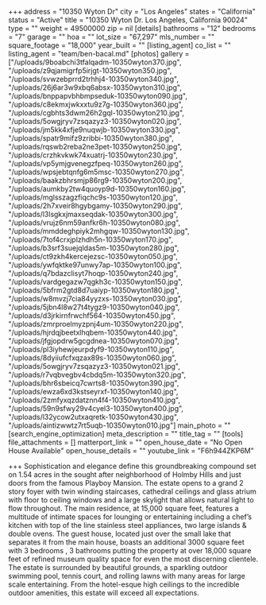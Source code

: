 +++
address = "10350 Wyton Dr"
city = "Los Angeles"
states = "California"
status = "Active"
title = "10350 Wyton Dr. Los Angeles, California 90024"
type = ""
weight = 49500000
zip = nil
[details]
bathrooms = "12"
bedrooms = "7"
garage = ""
hoa = ""
lot_size = "67,297"
mls_number = ""
square_footage = "18,000"
year_built = ""
[listing_agent]
co_list = ""
listing_agent = "team/ben-bacal.md"
[photos]
gallery = ["/uploads/9boabchi3tfalqadm-10350wyton370.jpg", "/uploads/z9qjamigrfp5irjgt-10350wyton350.jpg", "/uploads/svwzebprrd2trhhj4-10350wyton340.jpg", "/uploads/26j6ar3w9xbq6absx-10350wyton310.jpg", "/uploads/bnppapvbhbmpseduk-10350wyton090.jpg", "/uploads/c8ekmxjwkxxtu9z7g-10350wyton360.jpg", "/uploads/cgbhts3dwm26h2gql-10350wyton210.jpg", "/uploads/5owgjryv7zsqazyz3-10350wyton020.jpg", "/uploads/jm5kk4xfje9nuqwjb-10350wyton330.jpg", "/uploads/spatr9mifz9zribbi-10350wyton380.jpg", "/uploads/rqswb2reba2ne3pet-10350wyton250.jpg", "/uploads/crzhkvkwk74xuatrj-10350wyton230.jpg", "/uploads/vp5ymjgvenegzfpeq-10350wyton260.jpg", "/uploads/wpsjebtqnfg6m5msc-10350wyton270.jpg", "/uploads/baakzbhrsmjp86rg9-10350wyton200.jpg", "/uploads/aumkby2tw4quoyp9d-10350wyton160.jpg", "/uploads/mglsszagzfiqchc9s-10350wyton120.jpg", "/uploads/2h7xveir8hgybgamy-10350wyton290.jpg", "/uploads/l3lsgkxjmaxseqdak-10350wyton300.jpg", "/uploads/vrujz6nm59anfkr6h-10350wyton080.jpg", "/uploads/mmddeghpiyk2mhgqw-10350wyton130.jpg", "/uploads/7tof4crxjplzhdh5n-10350wyton170.jpg", "/uploads/b3srf3suejqldas5m-10350wyton280.jpg", "/uploads/ct9zkh4kercejezsc-10350wyton050.jpg", "/uploads/ywfqktke97unwy7ap-10350wyton100.jpg", "/uploads/q7bdazclisyt7hoqp-10350wyton240.jpg", "/uploads/vardgegazw7qgkh3c-10350wyton150.jpg", "/uploads/5bfrm2gtd8d7uaiyp-10350wyton180.jpg", "/uploads/w8mvzj7cia84yyzxs-10350wyton030.jpg", "/uploads/5jbn4l8w27t4tygz9-10350wyton040.jpg", "/uploads/d3jrkirnfrwchf564-10350wyton450.jpg", "/uploads/zmrproelmyzpnj4um-10350wyton220.jpg", "/uploads/hjrdqjbeetxlhqbem-10350wyton440.jpg", "/uploads/jfgjopdrw5gcgdnea-10350wyton070.jpg", "/uploads/pl3iyhewjeurpdyf9-10350wyton110.jpg", "/uploads/8dyiiufcfxqzax89s-10350wyton060.jpg", "/uploads/5owgjryv7zsqazyz3-10350wyton021.jpg", "/uploads/r7vqbvegbv4cbdq5m-10350wyton320.jpg", "/uploads/bhr6sbeicq7cwrts8-10350wyton390.jpg", "/uploads/ewza6xd3kstseyrxf-10350wyton140.jpg", "/uploads/2zmfyxqzdatznn4f4-10350wyton410.jpg", "/uploads/59n9sfwy29v4cyel3-10350wyton400.jpg", "/uploads/l32ycow2utxaqretk-10350wyton430.jpg", "/uploads/aintizwwtz7rt5uqb-10350wyton010.jpg"]
main_photo = ""
[search_engine_optimization]
meta_description = ""
title_tag = ""
[tools]
file_attachments = []
matterport_link = ""
open_house_date = "No Open House Available"
open_house_details = ""
youtube_link = "F6h944ZKP6M"

+++
Sophistication and elegance define this groundbreaking compound set on 1.54 acres in the sought after neighborhood of Holmby Hills and just doors from the famous Playboy Mansion. The estate opens to a grand 2 story foyer with twin winding staircases, cathedral ceilings and glass atrium with floor to ceiling windows and a large skylight that allows natural light to flow throughout. The main residence, at 15,000 square feet, features a multitude of intimate spaces for lounging or entertaining including a chef’s kitchen with top of the line stainless steel appliances, two large islands & double ovens. The guest house, located just over the small lake that separates it from the main house, boasts an additional 3000 square feet with 3 bedrooms , 3 bathrooms putting the property at over 18,000 square feet of refined museum quality space for even the most discerning clientele. The estate is surrounded by beautiful grounds, a sparkling outdoor swimming pool, tennis court, and rolling lawns with many areas for large scale entertaining. From the hotel-esque high ceilings to the incredible outdoor amenities, this estate will exceed all expectations.